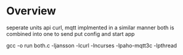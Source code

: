 # Overview
seperate units api curl, mqtt implmented in a similar manner 
both is combined into one to send put config and start app 

gcc -o run both.c -ljansson -lcurl -lncurses -lpaho-mqtt3c -lpthread

